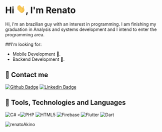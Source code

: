 <!-- **mdeboute/mdeboute** is a ✨ _special_ ✨ repository because its `README.md` (this file) appears on your GitHub profile. -->

# Hi <img src="https://raw.githubusercontent.com/ABSphreak/ABSphreak/master/gifs/Hi.gif" width="30px">, I'm Renato

Hi, i'm an brazilian guy with an interest in programming. I am finishing my graduation in Analysis and systems development and I intend to enter the programming area.

##I'm looking for: 

- Mobile Development :iphone:.
- Backend Development 📄.


## 📧 Contact me

[![Github Badge](https://img.shields.io/badge/-Github-000?style=flat-square&logo=Github&logoColor=white&link=https://github.com/fagnerpsantos)](https://github.com/renatoAkino)
[![Linkedin Badge](https://img.shields.io/badge/-LinkedIn-blue?style=flat-square&logo=Linkedin&logoColor=white&link=https://www.linkedin.com/in/fagnerpsantos/)](https://www.linkedin.com/in/ricardo-alves-39099a139/)

## 🔮 Tools, Technologies and Languages

<img alt="C#" src="https://img.shields.io/badge/c%23%20-%23239120.svg?&style=for-the-badge&logo=c-sharp&logoColor=white"/> <<img alt="PHP" src="https://img.shields.io/badge/php-%23777BB4.svg?&style=for-the-badge&logo=php&logoColor=white"/> <img alt="HTML5" src="https://img.shields.io/badge/html5%20-%23E34F26.svg?&style=for-the-badge&logo=html5&logoColor=white"/>  <img alt="Firebase" src="https://img.shields.io/badge/firebase%20-%23039BE5.svg?&style=for-the-badge&logo=firebase"/>  <img src="https://img.shields.io/badge/-Flutter-02569B?logo=flutter&logoColor=white&labelColor=02569B" alt="Flutter" /> <img src="https://img.shields.io/badge/-Dart-0175C2?logo=dart&logoColor=white&labelColor=0175C2" alt="Dart" /> 


<img src="https://github-readme-stats.vercel.app/api?username=renatoAkino&show_icons=true&theme=dracula" alt="renatoAkino"/>

<!-- profile links -->
[github_profile]: https://github.com/mdeboute "Github Profile"
[linkedin]: https://linkedin.com/in/mdeboute "Linkedin Profile"

